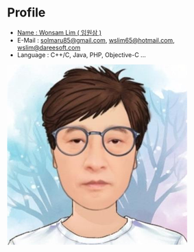 # Profile
- [Name     : Wonsam Lim ( 임원삼 )](https://github.com/solmaru85/solmaru85/raw/main/images/cariculture.jpg)
- E-Mail   : solmaru85@gmail.com, wslim65@hotmail.com, wslim@dareesoft.com
- Language : C++/C, Java, PHP, Objective-C ...

![Cariculture](https://github.com/solmaru85/solmaru85/raw/main/images/cariculture.jpg)
